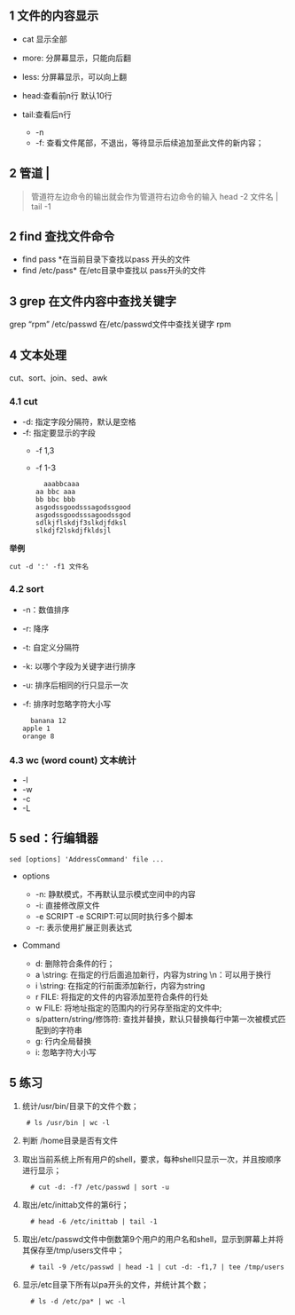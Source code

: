
## 1 文件的内容显示
- cat 显示全部
- more: 分屏幕显示，只能向后翻
- less: 分屏幕显示，可以向上翻

- head:查看前n行  默认10行
- tail:查看后n行
	- -n 
    - -f: 查看文件尾部，不退出，等待显示后续追加至此文件的新内容；
## 2 管道 |
> 管道符左边命令的输出就会作为管道符右边命令的输入
head -2 文件名 | tail -1 

## 2 find 查找文件命令 
- find pass *在当前目录下查找以pass 开头的文件
- find /etc/pass* 在/etc目录中查找以 pass开头的文件

## 3 grep 在文件内容中查找关键字
grep “rpm” /etc/passwd 在/etc/passwd文件中查找关键字 rpm

## 4 文本处理
cut、sort、join、sed、awk

### 4.1 cut
- -d: 指定字段分隔符，默认是空格
- -f: 指定要显示的字段
	- -f 1,3
	- -f 1-3
	
            aaabbcaaa
          aa bbc aaa
          bb bbc bbb
          asgodssgoodsssagodssgood
          asgodssgoodsssagoodssgod
          sdlkjflskdjf3slkdjfdksl
          slkdjf2lskdjfkldsjl
**举例**

`cut -d ':' -f1 文件名`
### 4.2 sort
- -n：数值排序
- -r: 降序
- -t: 自定义分隔符
- -k: 以哪个字段为关键字进行排序
- -u: 排序后相同的行只显示一次
- -f: 排序时忽略字符大小写

        banana 12
      apple 1
      orange 8

### 4.3 wc (word count) 文本统计
- -l
- -w
- -c
- -L


## 5 sed：行编辑器

`sed [options] 'AddressCommand' file ...`
- options
    - -n: 静默模式，不再默认显示模式空间中的内容
    - -i: 直接修改原文件
    - -e SCRIPT -e SCRIPT:可以同时执行多个脚本
    - -r: 表示使用扩展正则表达式

- Command
    - d: 删除符合条件的行；
    - a \string: 在指定的行后面追加新行，内容为string
    	\n：可以用于换行
    - i \string: 在指定的行前面添加新行，内容为string
    - r FILE: 将指定的文件的内容添加至符合条件的行处
    - w FILE: 将地址指定的范围内的行另存至指定的文件中; 
    - s/pattern/string/修饰符: 查找并替换，默认只替换每行中第一次被模式匹配到的字符串
    - g: 行内全局替换
    - i: 忽略字符大小写





## 5 练习
1. 统计/usr/bin/目录下的文件个数；

        # ls /usr/bin | wc -l

2. 判断 /home目录是否有文件

3. 取出当前系统上所有用户的shell，要求，每种shell只显示一次，并且按顺序进行显示；

         # cut -d: -f7 /etc/passwd | sort -u
4. 取出/etc/inittab文件的第6行；

         # head -6 /etc/inittab | tail -1
5. 取出/etc/passwd文件中倒数第9个用户的用户名和shell，显示到屏幕上并将其保存至/tmp/users文件中；

         # tail -9 /etc/passwd | head -1 | cut -d: -f1,7 | tee /tmp/users
6. 显示/etc目录下所有以pa开头的文件，并统计其个数；

         # ls -d /etc/pa* | wc -l

